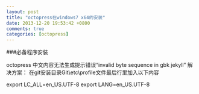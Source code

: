```yaml
---
layout: post
title: "octopress在windows7 x64的安装"
date: 2013-12-20 19:53:42 +0800
comments: true
categories: [octopress]
---
```

###必备程序安装

octopress 中文内容无法生成提示错误“invalid byte sequence in gbk jekyll”
解决方案：
在git安装目录Git\etc\profile文件最后行里加入以下内容

export LC_ALL=en_US.UTF-8
export LANG=en_US.UTF-8